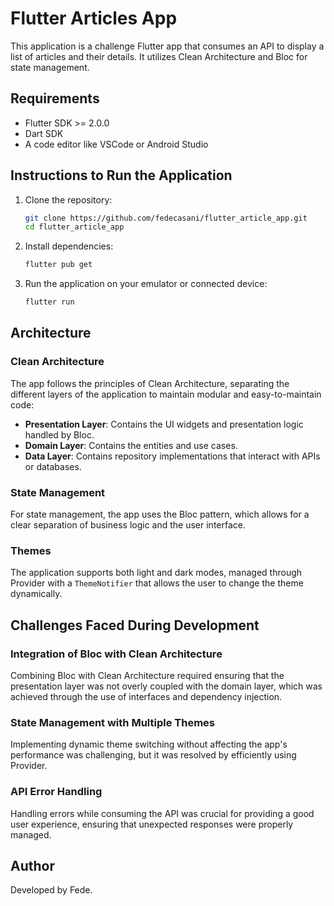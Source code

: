 # Flutter Articles App

This application is a challenge Flutter app that consumes an API to display a list of articles and their details. It utilizes Clean Architecture and Bloc for state management.

## Requirements

- Flutter SDK >= 2.0.0
- Dart SDK
- A code editor like VSCode or Android Studio

## Instructions to Run the Application

1. Clone the repository:

    ```bash
    git clone https://github.com/fedecasani/flutter_article_app.git
    cd flutter_article_app
    ```

2. Install dependencies:

    ```bash
    flutter pub get
    ```

3. Run the application on your emulator or connected device:

    ```bash
    flutter run
    ```

## Architecture

### Clean Architecture

The app follows the principles of Clean Architecture, separating the different layers of the application to maintain modular and easy-to-maintain code:

- **Presentation Layer**: Contains the UI widgets and presentation logic handled by Bloc.
- **Domain Layer**: Contains the entities and use cases.
- **Data Layer**: Contains repository implementations that interact with APIs or databases.

### State Management

For state management, the app uses the Bloc pattern, which allows for a clear separation of business logic and the user interface.

### Themes

The application supports both light and dark modes, managed through Provider with a `ThemeNotifier` that allows the user to change the theme dynamically.

## Challenges Faced During Development

### Integration of Bloc with Clean Architecture

Combining Bloc with Clean Architecture required ensuring that the presentation layer was not overly coupled with the domain layer, which was achieved through the use of interfaces and dependency injection.

### State Management with Multiple Themes

Implementing dynamic theme switching without affecting the app's performance was challenging, but it was resolved by efficiently using Provider.

### API Error Handling

Handling errors while consuming the API was crucial for providing a good user experience, ensuring that unexpected responses were properly managed.

## Author

Developed by Fede.
